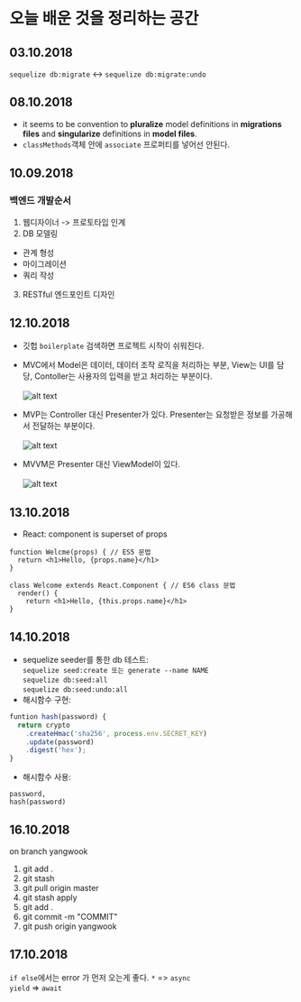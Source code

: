 오늘 배운 것을 정리하는 공간
====

## 03.10.2018
```sequelize db:migrate``` <-> ```sequelize db:migrate:undo```

## 08.10.2018
* it seems to be convention to __pluralize__ model definitions in __migrations files__ and __singularize__ definitions in __model files__.
* ```classMethods```객체 안에 ```associate``` 프로퍼티를 넣어선 안된다.

## 10.09.2018
### 백엔드 개발순서
1. 웹디자이너 -> 프로토타입 인계
2. DB 모델링
 * 관계 형성
 * 마이그레이션
 * 쿼리 작성
3. RESTful 엔드포인트 디자인

## 12.10.2018
* 깃헙 ```boilerplate``` 검색하면 프로젝트 시작이 쉬워진다.
* MVC에서 Model은 데이터, 데이터 조작 로직을 처리하는 부분, View는 UI를 담당, Contoller는 사용자의 입력을 받고 처리하는 부분이다.  <br>  
![alt text](https://magi82.github.io/images/2017-2-24-android-mvc-mvp-mvvm/mvc.png "mvc pattern")

* MVP는 Controller 대신 Presenter가 있다. Presenter는 요청받은 정보를 가공해서 전달하는 부분이다.  <br>  
![alt text](https://magi82.github.io/images/2017-2-24-android-mvc-mvp-mvvm/mvp.png "mvp pattern")

* MVVM은 Presenter 대신 ViewModel이 있다. <br>  
![alt text](https://magi82.github.io/images/2017-2-24-android-mvc-mvp-mvvm/mvvm.png "mvvm pattern")

## 13.10.2018
 * React: component is superset of props  <br>  
```
function Welcme(props) { // ES5 문법
  return <h1>Hello, {props.name}</h1>
}

class Welcome extends React.Component { // ES6 class 문법
  render() {
    return <h1>Hello, {this.props.name}</h1>
}
```

## 14.10.2018
* sequelize seeder를 통한 db 테스트:  
```sequelize seed:create 또는 generate --name NAME```  
```sequelize db:seed:all```  
```sequelize db:seed:undo:all```  
* 해시함수 구현:
```javascript
funtion hash(password) {
  return crypto
    .createHmac('sha256', process.env.SECRET_KEY)
    .update(password)
    .digest('hex');
}
```
* 해시함수 사용:
```
password, 
hash(password)
```

## 16.10.2018
on branch yangwook

1. git add .
2. git stash
3. git pull origin master
4. git stash apply
5. git add .
6. git commit -m "COMMIT"
7. git push origin yangwook

## 17.10.2018
```if else```에서는 error 가 먼저 오는게 좋다. 
```*``` => ```async```  
```yield``` => ```await```